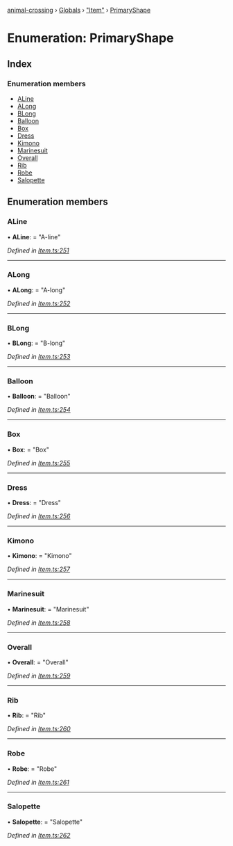 [animal-crossing](../README.md) › [Globals](../globals.md) › ["Item"](../modules/_item_.md) › [PrimaryShape](_item_.primaryshape.md)

# Enumeration: PrimaryShape

## Index

### Enumeration members

* [ALine](_item_.primaryshape.md#aline)
* [ALong](_item_.primaryshape.md#along)
* [BLong](_item_.primaryshape.md#blong)
* [Balloon](_item_.primaryshape.md#balloon)
* [Box](_item_.primaryshape.md#box)
* [Dress](_item_.primaryshape.md#dress)
* [Kimono](_item_.primaryshape.md#kimono)
* [Marinesuit](_item_.primaryshape.md#marinesuit)
* [Overall](_item_.primaryshape.md#overall)
* [Rib](_item_.primaryshape.md#rib)
* [Robe](_item_.primaryshape.md#robe)
* [Salopette](_item_.primaryshape.md#salopette)

## Enumeration members

###  ALine

• **ALine**: = "A-line"

*Defined in [Item.ts:251](https://github.com/Norviah/animal-crossing/blob/0da76a6/module/types/Item.ts#L251)*

___

###  ALong

• **ALong**: = "A-long"

*Defined in [Item.ts:252](https://github.com/Norviah/animal-crossing/blob/0da76a6/module/types/Item.ts#L252)*

___

###  BLong

• **BLong**: = "B-long"

*Defined in [Item.ts:253](https://github.com/Norviah/animal-crossing/blob/0da76a6/module/types/Item.ts#L253)*

___

###  Balloon

• **Balloon**: = "Balloon"

*Defined in [Item.ts:254](https://github.com/Norviah/animal-crossing/blob/0da76a6/module/types/Item.ts#L254)*

___

###  Box

• **Box**: = "Box"

*Defined in [Item.ts:255](https://github.com/Norviah/animal-crossing/blob/0da76a6/module/types/Item.ts#L255)*

___

###  Dress

• **Dress**: = "Dress"

*Defined in [Item.ts:256](https://github.com/Norviah/animal-crossing/blob/0da76a6/module/types/Item.ts#L256)*

___

###  Kimono

• **Kimono**: = "Kimono"

*Defined in [Item.ts:257](https://github.com/Norviah/animal-crossing/blob/0da76a6/module/types/Item.ts#L257)*

___

###  Marinesuit

• **Marinesuit**: = "Marinesuit"

*Defined in [Item.ts:258](https://github.com/Norviah/animal-crossing/blob/0da76a6/module/types/Item.ts#L258)*

___

###  Overall

• **Overall**: = "Overall"

*Defined in [Item.ts:259](https://github.com/Norviah/animal-crossing/blob/0da76a6/module/types/Item.ts#L259)*

___

###  Rib

• **Rib**: = "Rib"

*Defined in [Item.ts:260](https://github.com/Norviah/animal-crossing/blob/0da76a6/module/types/Item.ts#L260)*

___

###  Robe

• **Robe**: = "Robe"

*Defined in [Item.ts:261](https://github.com/Norviah/animal-crossing/blob/0da76a6/module/types/Item.ts#L261)*

___

###  Salopette

• **Salopette**: = "Salopette"

*Defined in [Item.ts:262](https://github.com/Norviah/animal-crossing/blob/0da76a6/module/types/Item.ts#L262)*
